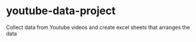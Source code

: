 # youtube-data-project
 Collect data from Youtube videos and create excel sheets that arranges the data
